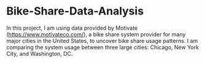# Bike-Share-Data-Analysis
In this project, I am using data provided by Motivate (https://www.motivateco.com/), a bike share system provider for many major cities in the United States, to uncover bike share usage patterns. I am comparing the system usage between three large cities: Chicago, New York City, and Washington, DC.
